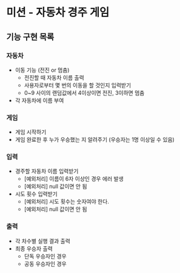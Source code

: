 # 미션 - 자동차 경주 게임

## 기능 구현 목록
### 자동차
- 이동 기능 (전진 or 멈춤) 
    - 전진할 때 자동차 이름 출력
    - 사용자로부터 몇 번의 이동을 할 것인지 입력받기
    - 0~9 사이의 랜덤값에서 4이상이면 전진, 3이하면 멈춤
- 각 자동차에 이름 부여
    
### 게임
- 게임 시작하기
- 게임 완료한 후 누가 우승했는 지 알려주기 (우승자는 1명 이상일 수 있음)

### 입력
- 경주할 자동차 이름 입력받기
    - [예외처리] 이름이 6자 이상인 경우 에러 발생
    - [예외처리] null 값이면 안 됨
- 시도 횟수 입력받기
    - [예외처리] 시도 횟수는 숫자여야 한다.
    - [예외처리] null 값이면 안 됨

### 출력
- 각 차수별 실행 결과 출력
- 최종 우승자 출력
    - 단독 우승자인 경우
    - 공동 우승자인 경우